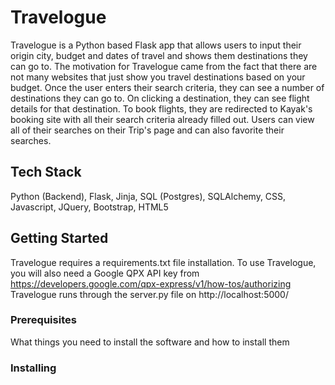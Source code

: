 # Travelogue

Travelogue is a Python based Flask app that allows users to input their origin city, budget 
and dates of travel and shows them destinations they can go to. The motivation for Travelogue
came from the fact that there are not many websites that just show you travel destinations based
on your budget. Once the user enters their search criteria, they can see a number of destinations
they can go to. On clicking a destination, they can see flight details for that destination. To 
book flights, they are redirected to Kayak's booking site with all their search criteria already 
filled out. Users can view all of their searches on their Trip's page and can also favorite their
searches.

## Tech Stack

Python (Backend), Flask, Jinja, SQL (Postgres), SQLAlchemy, CSS, Javascript, JQuery, Bootstrap, HTML5


## Getting Started

Travelogue requires a requirements.txt file installation. To use Travelogue, you will also need a 
Google QPX API key from https://developers.google.com/qpx-express/v1/how-tos/authorizing
Travelogue runs through the server.py file on http://localhost:5000/


### Prerequisites

What things you need to install the software and how to install them



### Installing














